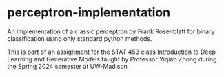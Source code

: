 # perceptron-implementation
An implementation of a classic perceptron by Frank Rosenblatt for binary classification using only standard python methods.

This is part of an assignment for the STAT 453 class Introduction to Deep Learning and Generative Models taught by Professor Yiqiao Zhong during the Spring 2024 semester at UW-Madison
